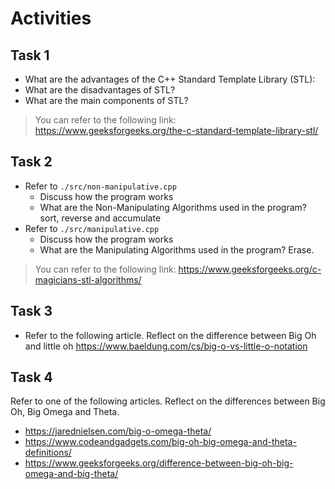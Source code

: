 # Activities

## Task 1

- What are the advantages of the C++ Standard Template Library (STL):
- What are the disadvantages of STL?
- What are the main components of STL?

> You can refer to the following link: https://www.geeksforgeeks.org/the-c-standard-template-library-stl/

## Task 2

- Refer to `./src/non-manipulative.cpp`
  - Discuss how the program works
  - What are the Non-Manipulating Algorithms used in the program?
  sort, reverse and accumulate
- Refer to `./src/manipulative.cpp`
  - Discuss how the program works
  - What are the Manipulating Algorithms used in the program?
  Erase.
> You can refer to the following link: https://www.geeksforgeeks.org/c-magicians-stl-algorithms/

## Task 3

- Refer to the following article. Reflect on the difference between Big Oh and little oh
  https://www.baeldung.com/cs/big-o-vs-little-o-notation

## Task 4

Refer to one of the following articles. Reflect on the differences between Big Oh, Big Omega and Theta.

- https://jarednielsen.com/big-o-omega-theta/
- https://www.codeandgadgets.com/big-oh-big-omega-and-theta-definitions/
- https://www.geeksforgeeks.org/difference-between-big-oh-big-omega-and-big-theta/
